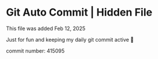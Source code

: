 # Git Auto Commit | Hidden File

This file was added Feb 12, 2025

Just for fun and keeping my daily git commit active 🤪

commit number: 415095
